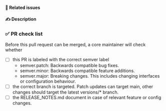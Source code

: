 #### 📁 Related issues

<!-- 
Reference any relevant issues here. Closing keywords only have an effect when targeting the main branch. If there are no related issues, you must first create an issue through https://github.com/solid/community-server/issues/new/choose
-->

#### ✍️ Description

<!-- Describe the relevant changes in this PR. Also add notes that might be relevant for code reviewers. -->


### ✅ PR check list

Before this pull request can be merged, a core maintainer will check whether
  * [ ] this PR is labeled with the correct semver label
    - semver.patch: Backwards compatible bug fixes.
    - semver.minor: Backwards compatible feature additions.
    - semver.major: Breaking changes. This includes changing interfaces or configuration behaviour.
  * [ ] the correct branch is targeted. Patch updates can target main, other changes should target the latest versions/* branch.
  * [ ] the RELEASE_NOTES.md document in case of relevant feature or config changes.
